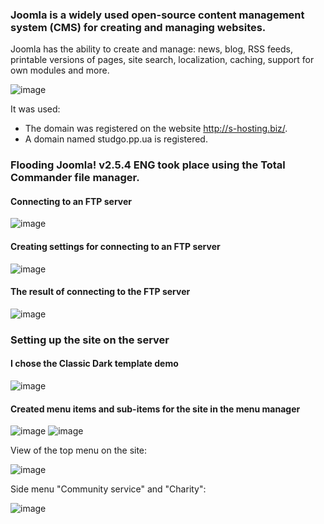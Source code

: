### Joomla is a widely used open-source content management system (CMS) for creating and managing websites.
Joomla has the ability to create and manage: news, blog, RSS feeds, printable versions of pages, site search, localization, caching, support for own modules and more.

![image](https://github.com/user-attachments/assets/55c1d559-322b-4946-8896-50c74391dca1)

It was used:

- The domain was registered on the website http://s-hosting.biz/.
- A domain named studgo.pp.ua is registered.
  
### Flooding Joomla! v2.5.4 ENG took place using the Total Commander file manager.
#### Connecting to an FTP server
![image](https://github.com/user-attachments/assets/3877e095-2ab4-47ba-9e37-8627add6743d)
#### Creating settings for connecting to an FTP server
![image](https://github.com/user-attachments/assets/956dd2eb-3d17-46af-93f5-99f2389bc6a7)
#### The result of connecting to the FTP server
![image](https://github.com/user-attachments/assets/b7f3eb77-0751-467d-a152-fc894622bdeb)

### Setting up the site on the server
#### I chose the Classic Dark template demo
![image](https://github.com/user-attachments/assets/8cac153b-67c4-4255-aa8d-8c0337a76f77)
#### Created menu items and sub-items for the site in the menu manager
![image](https://github.com/user-attachments/assets/c20acf5b-ec13-46cf-b921-165ff93a1da2)
![image](https://github.com/user-attachments/assets/428058d7-6279-4e17-99ff-1fd9a71bfdce)

View of the top menu on the site:

![image](https://github.com/user-attachments/assets/c93f39cb-0f58-4256-b119-14e7aa18c9cc)

Side menu "Community service" and "Charity":

![image](https://github.com/user-attachments/assets/41727500-98bb-4958-b96b-47cfde761b7d)



